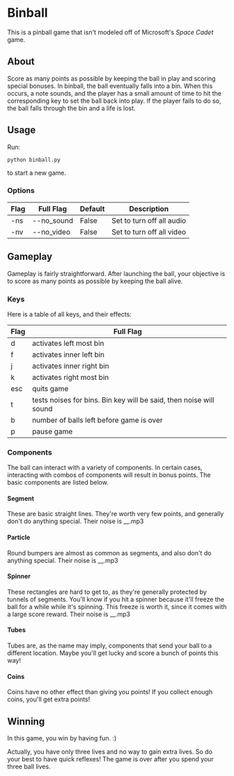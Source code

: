 # Binball

This is a pinball game that isn't modeled off of Microsoft's *Space Cadet* game.

## About

Score as many points as possible by keeping the ball in play and scoring special bonuses. In binball, the ball eventually falls into a bin. When this occurs, a note sounds, and the player has a small amount of time to hit the corresponding key to set the ball back into play. If the player fails to do so, the ball falls through the bin and a life is lost.

## Usage

Run:

```
python binball.py
```

to start a new game.

### Options

Flag | Full Flag | Default | Description
--- | --- | --- | ---
-ns | --no_sound | False | Set to turn off all audio
-nv | --no_video | False | Set to turn off all video

## Gameplay

Gameplay is fairly straightforward. After launching the ball, your objective is to score as many points as possible by keeping the ball alive.

### Keys

Here is a table of all keys, and their effects:

Flag | Full Flag |
--- | --- |
d | activates left most bin
f | activates inner left bin
j | activates inner right bin
k | activates right most bin
esc | quits game
t | tests noises for bins. Bin key will be said, then noise will sound
b | number of balls left before game is over
p | pause game

### Components

The ball can interact with a variety of components. In certain cases, interacting with combos of components will result in bonus points. The basic components are listed below.

#### Segment

These are basic straight lines. They're worth very few points, and generally don't do anything special. Their noise is __.mp3

#### Particle

Round bumpers are almost as common as segments, and also don't do anything special. Their noise is __.mp3

#### Spinner

These rectangles are hard to get to, as they're generally protected by tunnels of segments. You'll know if you hit a spinner because it'll freeze the ball for a while while it's spinning. This freeze is worth it, since it comes with a large score reward. Their noise is __.mp3

#### Tubes

Tubes are, as the name may imply, components that send your ball to a different location. Maybe you'll get lucky and score a bunch of points this way!

#### Coins

Coins have no other effect than giving you points! If you collect enough coins, you'll get extra points!

## Winning

In this game, you win by having fun. :)

Actually, you have only three lives and no way to gain extra lives. So do your best to have quick reflexes! The game is over after you spend your three ball lives.
